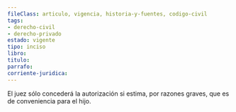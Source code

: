 ```yaml
---
fileClass: articulo, vigencia, historia-y-fuentes, codigo-civil
tags:
- derecho-civil
- derecho-privado
estado: vigente
tipo: inciso
libro:
titulo:
parrafo:
corriente-juridica:
---
```

El juez sólo concederá la autorización si estima, por razones graves, que es de conveniencia para el hijo.